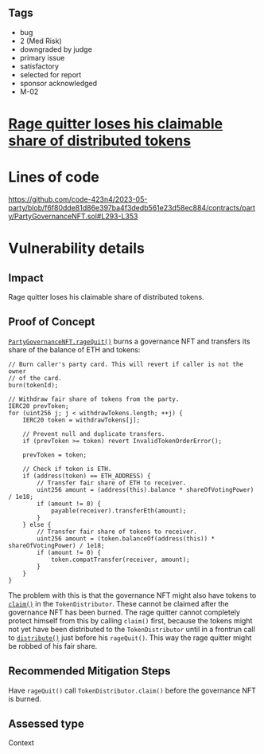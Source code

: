 ## Tags

- bug
- 2 (Med Risk)
- downgraded by judge
- primary issue
- satisfactory
- selected for report
- sponsor acknowledged
- M-02

# [Rage quitter loses his claimable share of distributed tokens](https://github.com/code-423n4/2023-05-party-findings/issues/22) 

# Lines of code

https://github.com/code-423n4/2023-05-party/blob/f6f80dde81d86e397ba4f3dedb561e23d58ec884/contracts/party/PartyGovernanceNFT.sol#L293-L353


# Vulnerability details



## Impact
Rage quitter loses his claimable share of distributed tokens.

## Proof of Concept
[`PartyGovernanceNFT.rageQuit()`](https://github.com/code-423n4/2023-05-party/blob/f6f80dde81d86e397ba4f3dedb561e23d58ec884/contracts/party/PartyGovernanceNFT.sol#L293-L353) burns a governance NFT and transfers its share of the balance of ETH and tokens:
```solidity
// Burn caller's party card. This will revert if caller is not the owner
// of the card.
burn(tokenId);

// Withdraw fair share of tokens from the party.
IERC20 prevToken;
for (uint256 j; j < withdrawTokens.length; ++j) {
    IERC20 token = withdrawTokens[j];

    // Prevent null and duplicate transfers.
    if (prevToken >= token) revert InvalidTokenOrderError();

    prevToken = token;

    // Check if token is ETH.
    if (address(token) == ETH_ADDRESS) {
        // Transfer fair share of ETH to receiver.
        uint256 amount = (address(this).balance * shareOfVotingPower) / 1e18;
        if (amount != 0) {
            payable(receiver).transferEth(amount);
        }
    } else {
        // Transfer fair share of tokens to receiver.
        uint256 amount = (token.balanceOf(address(this)) * shareOfVotingPower) / 1e18;
        if (amount != 0) {
            token.compatTransfer(receiver, amount);
        }
    }
}
```
The problem with this is that the governance NFT might also have tokens to [`claim()`](https://github.com/code-423n4/2023-05-party/blob/f6f80dde81d86e397ba4f3dedb561e23d58ec884/contracts/distribution/TokenDistributor.sol#L138-L182) in the `TokenDistributor`. These cannot be claimed after the governance NFT has been burned.
The rage quitter cannot completely protect himself from this by calling `claim()` first, because the tokens might not yet have been distributed to the `TokenDistributor` until in a frontrun call to [`distribute()`](https://github.com/code-423n4/2023-05-party/blob/f6f80dde81d86e397ba4f3dedb561e23d58ec884/contracts/party/PartyGovernance.sol#L474-L520) just before his `rageQuit()`. This way the rage quitter might be robbed of his fair share.

## Recommended Mitigation Steps
Have `rageQuit()` call `TokenDistributor.claim()` before the governance NFT is burned.


## Assessed type

Context